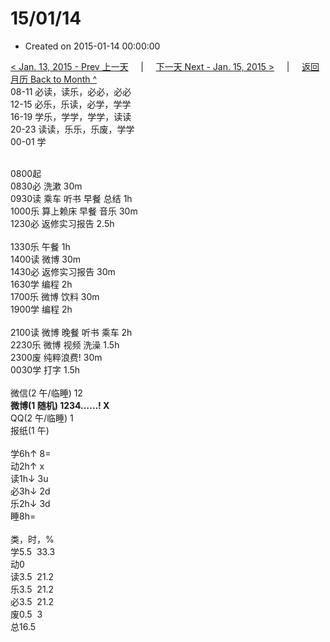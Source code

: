# 15/01/14

- Created on 2015-01-14 00:00:00

[< Jan. 13, 2015 - Prev 上一天](/lifelogs/2015/01/d13.md) &nbsp; &nbsp; | &nbsp; &nbsp; [下一天 Next - Jan. 15, 2015 >](/lifelogs/2015/01/d15.md) &nbsp; &nbsp; |  &nbsp; &nbsp; [返回月历 Back to Month ^](/lifelogs/2015/01/index.md)
<br/>08-11 必读，读乐，必必，必必<br/>12-15 必乐，乐读，必学，学学<br/>16-19 学乐，学学，学学，读读<br/>20-23 读读，乐乐，乐废，学学<br/>00-01 学<div><br/></div>0800起<br/>0830必 洗漱 30m<br/>0930读 乘车 听书 早餐 总结 1h<br/>1000乐 算上赖床 早餐 音乐 30m<br/>1230必 返修实习报告 2.5h<div><br/></div>1330乐 午餐 1h<br/>1400读 微博 30m<br/>1430必 返修实习报告 30m<br/>1630学 编程 2h<br/>1700乐 微博 饮料 30m<br/>1900学 编程 2h<div><br/></div>2100读 微博 晚餐 听书 乘车 2h<br/>2230乐 微博 视频 洗澡 1.5h<br/>2300废 纯粹浪费! 30m<br/>0030学 打字 1.5h<div><br/></div>微信(2 午/临睡) 12<br/><b>微博(1 随机) 1234……! X</b><br/>QQ(2 午/临睡) 1<br/>报纸(1 午)<div><br/></div>学6h↑ 8=<br/>动2h↑ x<br/>读1h↓ 3u<br/>必3h↓ 2d<br/>乐2h↓ 3d<br/>睡8h=<div><br/></div>类，时，%<br/>学5.5  33.3<br/>动0<br/>读3.5  21.2<br/>乐3.5  21.2<br/>必3.5  21.2<br/>废0.5  3<br/>总16.5</div>
